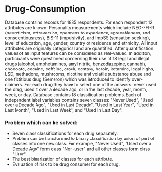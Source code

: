 # Drug-Consumption
Database contains records for 1885 respondents. For each respondent 12 attributes are known: Personality measurements which include NEO-FFI-R (neuroticism, extraversion, openness to experience, agreeableness, and conscientiousness), BIS-11 (impulsivity), and ImpSS (sensation seeking), level of education, age, gender, country of residence and ethnicity. All input attributes are originally categorical and are quantified. After quantification values of all input features can be considered as real-valued. In addition, participants were questioned concerning their use of 18 legal and illegal drugs (alcohol, amphetamines, amyl nitrite, benzodiazepine, cannabis, chocolate, cocaine, caffeine, crack, ecstasy, heroin, ketamine, legal highs, LSD, methadone, mushrooms, nicotine and volatile substance abuse and one fictitious drug (Semeron) which was introduced to identify over-claimers. For each drug they have to select one of the answers: never used the drug, used it over a decade ago, or in the last decade, year, month, week, or day.
Database contains 18 classification problems. Each of independent label variables contains seven classes: "Never Used", "Used over a Decade Ago", "Used in Last Decade", "Used in Last Year", "Used in Last Month", "Used in Last Week", and "Used in Last Day".

### Problem which can be solved:
- Seven class classifications for each drug separately.
- Problem can be transformed to binary classification by union of part of classes into one new class. For example, "Never Used", "Used over a Decade Ago" form class "Non-user" and all other classes form class "User".
- The best binarization of classes for each attribute.
- Evaluation of risk to be drug consumer for each drug.
